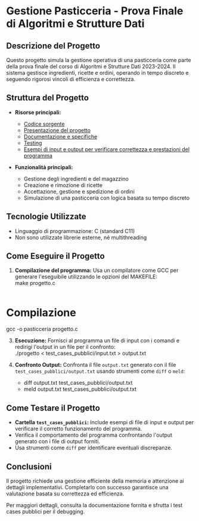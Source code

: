 # Gestione Pasticceria - Prova Finale di Algoritmi e Strutture Dati

## Descrizione del Progetto
Questo progetto simula la gestione operativa di una pasticceria come parte della prova finale del corso di Algoritmi e Strutture Dati 2023-2024. Il sistema gestisce ingredienti, ricette e ordini, operando in tempo discreto e seguendo rigorosi vincoli di efficienza e correttezza.

## Struttura del Progetto
- **Risorse principali:**
  - [Codice sorgente](progetto.c)
  - [Presentazione del progetto](docs/PFAPI2023-2024.pdf)
  - [Documentazione e specifiche](docs/Prova%20finale%20di%20algoritmi%20e%20strutture%20dati.pdf)
  - [Testing](docs/strumenti_progetto_api.pdf)
  - [Esempi di input e output per verificare correttezza e prestazioni del programma](test_cases_pubblici)

- **Funzionalità principali:**
  - Gestione degli ingredienti e del magazzino
  - Creazione e rimozione di ricette
  - Accettazione, gestione e spedizione di ordini
  - Simulazione di una pasticceria con logica basata su tempo discreto

## Tecnologie Utilizzate
- Linguaggio di programmazione: C (standard C11)
- Non sono utilizzate librerie esterne, né multithreading

## Come Eseguire il Progetto
1. **Compilazione del programma:**
   Usa un compilatore come GCC per generare l'eseguibile utilizzando le opzioni del MAKEFILE:  
   make progetto.c
   ```bash
  # Compilazione
  gcc -o pasticceria progetto.c

3. **Esecuzione:**
   Fornisci al programma un file di input con i comandi e redirigi l'output in un file per il confronto:  
   ./progetto < test_cases_pubblici/input.txt > output.txt  

4. **Confronto Output:**
   Confronta il file `output.txt` generato con il file `test_cases_pubblici/output.txt` usando strumenti come `diff` o `meld`:  
   - diff output.txt test_cases_pubblici/output.txt
   - meld output.txt test_cases_pubblici/output.txt

## Come Testare il Progetto
- **Cartella `test_cases_pubblici`:** Include esempi di file di input e output per verificare il corretto funzionamento del programma. 
- Verifica il comportamento del programma confrontando l'output generato con i file di output forniti.
- Usa strumenti come `diff` per identificare eventuali discrepanze. 

## Conclusioni
Il progetto richiede una gestione efficiente della memoria e attenzione ai dettagli implementativi. Completarlo con successo garantisce una valutazione basata su correttezza ed efficienza.  

Per maggiori dettagli, consulta la documentazione fornita e sfrutta i test cases pubblici per il debugging.
